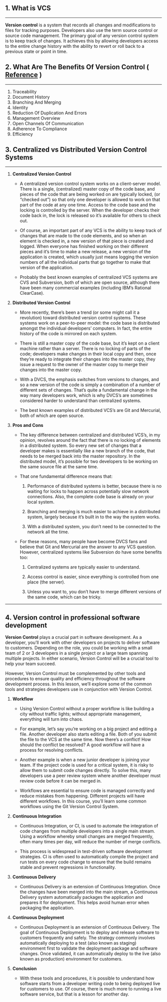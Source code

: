 ## 1.  What is VCS
***
**Version control** is a system that records all changes and modifications to files for tracking purposes. Developers also use the term source control or source code management. The primary goal of any version control system is to keep track of changes. It achieves this by allowing developers access to the entire change history with the ability to revert or roll back to a previous state or point in time.


## 2. What Are The Benefits Of Version Control ( [Reference](https://reqtest.com/requirements-blog/what-are-benefits-of-version-control/) )
***
1. Traceability
2. Document History
3. Branching And Merging
4. Identity
5. Reduction Of Duplication And Errors
6. Management Overview
7. Open Channels Of Communication
8. Adherence To Compliance
9. Efficiency


## 3. Centralized vs Distributed Version Control Systems
***
1. **Centralized Version Control**

     - A centralized version control system works on a client-server model. There is a single, (centralized) master copy of the code base, and pieces of the code that are being worked on are typically locked, (or “checked out”) so that only one developer is allowed to work on that part of the code at any one time. Access to the code base and the locking is controlled by the server. When the developer checks their code back in, the lock is released so it’s available for others to check out.

    - Of course, an important part of any VCS is the ability to keep track of changes that are made to the code elements, and so when an element is checked in, a new version of that piece is created and logged. When everyone has finished working on their different pieces and it’s time to make a new release, a new version of the application is created, which usually just means logging the version numbers of all the individual parts that go together to make that version of the application.

    - Probably the best known examples of centralized VCS systems are CVS and Subversion, both of which are open source, although there have been many commercial examples (including IBM’s Rational ClearCase).


2. **Distributed Version Control**

    - More recently, there’s been a trend (or some might call it a revolution) toward distributed version control systems. These systems work on a peer-to-peer model: the code base is distributed amongst the individual developers’ computers. In fact, the entire history of the code is mirrored on each system. 

    - There is still a master copy of the code base, but it’s kept on a client machine rather than a server. There is no locking of parts of the code; developers make changes in their local copy and then, once they’re ready to integrate their changes into the master copy, they issue a request to the owner of the master copy to merge their changes into the master copy.

    - With a DVCS, the emphasis switches from versions to changes, and so a new version of the code is simply a combination of a number of different sets of changes. That’s quite a fundamental change in the way many developers work, which is why DVCS’s are sometimes considered harder to understand than centralized systems.

    - The best known examples of distributed VCS’s are Git and Mercurial, both of which are open source.


3. **Pros and Cons**

    - The key difference between centralized and distributed VCS’s, in my opinion, revolves around the fact that there is no locking of elements in a distributed system. So every new set of changes that a developer makes is essentially like a new branch of the code, that needs to be merged back into the master repository. In the distributed model, it’s possible for two developers to be working on the same source file at the same time. 

    - That one fundamental difference means that:

        1. Performance of distributed systems is better, because there is no waiting for locks to happen across potentially slow network connections. Also, the complete code base is already on your local system.

        2. Branching and merging is much easier to achieve in a distributed system, largely because it’s built in to the way the system works.

        3. With a distributed system, you don’t need to be connected to the network all the time.

    - For these reasons, many people have become DVCS fans and believe that Git and Mercurial are the answer to any VCS question. However, centralized systems like Subversion do have some benefits too:

        1. Centralized systems are typically easier to understand.

        2. Access control is easier, since everything is controlled from one place (the server).

        3. Unless you want to, you don’t have to merge different versions of the same code, which can be tricky.


***
## 4. Version control in professional software development
**Version Control** plays a crucial part in software development. As a developer, you’ll work with other developers on projects to deliver software to customers. Depending on the role, you could be working with a small team of 2 or 3 developers in a single project or a large team spanning multiple projects. In either scenario, Version Control will be a crucial tool to help your team succeed.

However, Version Control must be complemented by other tools and procedures to ensure quality and efficiency throughout the software development process. In this lesson, we’ll explore some of the common tools and strategies developers use in conjunction with Version Control.

1. **Workflow** 

    - Using Version Control without a proper workflow is like building a city without traffic lights; without appropriate management, everything will turn into chaos.

    - For example, let’s say you’re working on a big project and editing a file. Another developer also starts editing a file. Both of you submit the file to the VCS at the same time. Now there’s a conflict! How should the conflict be resolved? A good workflow will have a process for resolving conflicts.

    - Another example is when a new junior developer is joining your team. If the project code is used for a critical system, it is risky to allow them to submit code changes directly. To solve this, many developers use a peer review system where another developer must review code before it can be merged in.

    - Workflows are essential to ensure code is managed correctly and reduce mistakes from happening. Different projects will have different workflows. In this course, you’ll learn some common workflows using the Git Version Control System.

2. **Continuous Integration**

    - Continuous Integration, or CI, is used to automate the integration of code changes from multiple developers into a single main stream. Using a workflow whereby small changes are merged frequently, often many times per day, will reduce the number of merge conflicts.

    - This process is widespread in test-driven software development strategies. CI is often used to automatically compile the project and run tests on every code change to ensure that the build remains stable and prevent regressions in functionality.

3. **Continuous Delivery**

    - Continuous Delivery is an extension of Continuous Integration. Once the changes have been merged into the main stream, a Continuous Delivery system automatically packages the application and prepares it for deployment. This helps avoid human error when packaging the application.

4. **Continuous Deployment**

    - Continuous Deployment is an extension of Continuous Delivery. The goal of Continuous Deployment is to deploy and release software to customers frequently and safely. The strategy commonly involves automatically deploying to a test (also known as staging) environment first to validate the deployment package and software changes. Once validated, it can automatically deploy to the live (also known as production) environment for customers.

5. **Conclusion**

    - With these tools and procedures, it is possible to understand how software starts from a developer writing code to being deployed live for customers to use. Of course, there is much more to running a live software service, but that is a lesson for another day.


